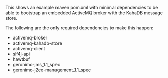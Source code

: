 This shows an example maven pom.xml with minimal dependencies 
to be able to bootstrap an embedded ActiveMQ broker with 
the KahaDB message store.

The following are the only required dependencies to make this happen:

* activemq-broker
* activemq-kahadb-store
* activemq-client
* slf4j-api
* hawtbuf
* geronimo-jms_1.1_spec
* geronimo-j2ee-management_1.1_spec
